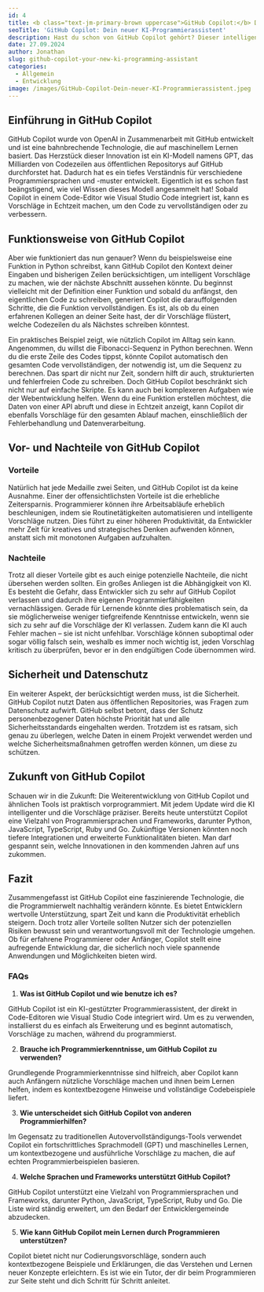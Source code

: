 ```yaml
---
id: 4
title: <b class="text-jm-primary-brown uppercase">GitHub Copilot:</b> Dein neuer KI-Programmierassistent
seoTitle: 'GitHub Copilot: Dein neuer KI-Programmierassistent'
description: Hast du schon von GitHub Copilot gehört? Dieser intelligente Programmierassistent könnte dein neuer bester Freund werden, wenn du mit Programmierung und Softwareentwicklung zu tun hast. Lass uns in die Welt von GitHub Copilot eintauchen und sehen, wie dieser KI-gestützte Helfer funktioniert, wo er uns unterstützen kann und welche Vor- und Nachteile damit einhergehen.
date: 27.09.2024
author: Jonathan
slug: github-copilot-your-new-ki-programming-assistant
categories:
  - Allgemein
  - Entwicklung
image: /images/GitHub-Copilot-Dein-neuer-KI-Programmierassistent.jpeg
---
```


## Einführung in GitHub Copilot

GitHub Copilot wurde von OpenAI in Zusammenarbeit mit GitHub entwickelt und ist eine bahnbrechende Technologie, die auf
maschinellem Lernen basiert. Das Herzstück dieser Innovation ist ein KI-Modell namens GPT, das Milliarden von Codezeilen
aus öffentlichen Repositorys auf GitHub durchforstet hat. Dadurch hat es ein tiefes Verständnis für verschiedene
Programmiersprachen und -muster entwickelt. Eigentlich ist es schon fast beängstigend, wie viel Wissen dieses Modell
angesammelt hat! Sobald Copilot in einem Code-Editor wie Visual Studio Code integriert ist, kann es Vorschläge in
Echtzeit machen, um den Code zu vervollständigen oder zu verbessern.

## Funktionsweise von GitHub Copilot

Aber wie funktioniert das nun genauer? Wenn du beispielsweise eine Funktion in Python schreibst, kann GitHub Copilot den
Kontext deiner Eingaben und bisherigen Zeilen berücksichtigen, um intelligent Vorschläge zu machen, wie der nächste
Abschnitt aussehen könnte. Du beginnst vielleicht mit der Definition einer Funktion und sobald du anfängst, den
eigentlichen Code zu schreiben, generiert Copilot die darauffolgenden Schritte, die die Funktion vervollständigen. Es
ist, als ob du einen erfahrenen Kollegen an deiner Seite hast, der dir Vorschläge flüstert, welche Codezeilen du als
Nächstes schreiben könntest.

Ein praktisches Beispiel zeigt, wie nützlich Copilot im Alltag sein kann. Angenommen, du willst die Fibonacci-Sequenz in
Python berechnen. Wenn du die erste Zeile des Codes tippst, könnte Copilot automatisch den gesamten Code
vervollständigen, der notwendig ist, um die Sequenz zu berechnen. Das spart dir nicht nur Zeit, sondern hilft dir auch,
strukturierten und fehlerfreien Code zu schreiben. Doch GitHub Copilot beschränkt sich nicht nur auf einfache Skripte.
Es kann auch bei komplexeren Aufgaben wie der Webentwicklung helfen. Wenn du eine Funktion erstellen möchtest, die Daten
von einer API abruft und diese in Echtzeit anzeigt, kann Copilot dir ebenfalls Vorschläge für den gesamten Ablauf
machen, einschließlich der Fehlerbehandlung und Datenverarbeitung.

## Vor- und Nachteile von GitHub Copilot

### Vorteile

Natürlich hat jede Medaille zwei Seiten, und GitHub Copilot ist da keine Ausnahme. Einer der offensichtlichsten Vorteile
ist die erhebliche Zeitersparnis. Programmierer können ihre Arbeitsabläufe erheblich beschleunigen, indem sie
Routinetätigkeiten automatisieren und intelligente Vorschläge nutzen. Dies führt zu einer höheren Produktivität, da
Entwickler mehr Zeit für kreatives und strategisches Denken aufwenden können, anstatt sich mit monotonen Aufgaben
aufzuhalten.

### Nachteile

Trotz all dieser Vorteile gibt es auch einige potenzielle Nachteile, die nicht übersehen werden sollten. Ein großes
Anliegen ist die Abhängigkeit von KI. Es besteht die Gefahr, dass Entwickler sich zu sehr auf GitHub Copilot verlassen
und dadurch ihre eigenen Programmierfähigkeiten vernachlässigen. Gerade für Lernende könnte dies problematisch sein, da
sie möglicherweise weniger tiefgreifende Kenntnisse entwickeln, wenn sie sich zu sehr auf die Vorschläge der KI
verlassen. Zudem kann die KI auch Fehler machen – sie ist nicht unfehlbar. Vorschläge können suboptimal oder sogar
völlig falsch sein, weshalb es immer noch wichtig ist, jeden Vorschlag kritisch zu überprüfen, bevor er in den
endgültigen Code übernommen wird.

## Sicherheit und Datenschutz

Ein weiterer Aspekt, der berücksichtigt werden muss, ist die Sicherheit. GitHub Copilot nutzt Daten aus öffentlichen
Repositories, was Fragen zum Datenschutz aufwirft. GitHub selbst betont, dass der Schutz personenbezogener Daten höchste
Priorität hat und alle Sicherheitsstandards eingehalten werden. Trotzdem ist es ratsam, sich genau zu überlegen, welche
Daten in einem Projekt verwendet werden und welche Sicherheitsmaßnahmen getroffen werden können, um diese zu schützen.

## Zukunft von GitHub Copilot

Schauen wir in die Zukunft: Die Weiterentwicklung von GitHub Copilot und ähnlichen Tools ist praktisch vorprogrammiert.
Mit jedem Update wird die KI intelligenter und die Vorschläge präziser. Bereits heute unterstützt Copilot eine Vielzahl
von Programmiersprachen und Frameworks, darunter Python, JavaScript, TypeScript, Ruby und Go. Zukünftige Versionen
könnten noch tiefere Integrationen und erweiterte Funktionalitäten bieten. Man darf gespannt sein, welche Innovationen
in den kommenden Jahren auf uns zukommen.

## Fazit

Zusammengefasst ist GitHub Copilot eine faszinierende Technologie, die die Programmierwelt nachhaltig verändern könnte.
Es bietet Entwicklern wertvolle Unterstützung, spart Zeit und kann die Produktivität erheblich steigern. Doch trotz
aller Vorteile sollten Nutzer sich der potenziellen Risiken bewusst sein und verantwortungsvoll mit der Technologie
umgehen. Ob für erfahrene Programmierer oder Anfänger, Copilot stellt eine aufregende Entwicklung dar, die sicherlich
noch viele spannende Anwendungen und Möglichkeiten bieten wird.

### FAQs

1. **Was ist GitHub Copilot und wie benutze ich es?**

GitHub Copilot ist ein KI-gestützter Programmierassistent, der direkt in Code-Editoren wie Visual Studio Code integriert
wird. Um es zu verwenden, installierst du es einfach als Erweiterung und es beginnt automatisch, Vorschläge zu machen,
während du programmierst.

2. **Brauche ich Programmierkenntnisse, um GitHub Copilot zu verwenden?**

Grundlegende Programmierkenntnisse sind hilfreich, aber Copilot kann auch Anfängern nützliche Vorschläge machen und
ihnen beim Lernen helfen, indem es kontextbezogene Hinweise und vollständige Codebeispiele liefert.

3. **Wie unterscheidet sich GitHub Copilot von anderen Programmierhilfen?**

Im Gegensatz zu traditionellen Autovervollständigungs-Tools verwendet Copilot ein fortschrittliches Sprachmodell (GPT)
und maschinelles Lernen, um kontextbezogene und ausführliche Vorschläge zu machen, die auf echten Programmierbeispielen
basieren.

4. **Welche Sprachen und Frameworks unterstützt GitHub Copilot?**

GitHub Copilot unterstützt eine Vielzahl von Programmiersprachen und Frameworks, darunter Python, JavaScript,
TypeScript, Ruby und Go. Die Liste wird ständig erweitert, um den Bedarf der Entwicklergemeinde abzudecken.

5. **Wie kann GitHub Copilot mein Lernen durch Programmieren unterstützen?**

Copilot bietet nicht nur Codierungsvorschläge, sondern auch kontextbezogene Beispiele und Erklärungen, die das Verstehen
und Lernen neuer Konzepte erleichtern. Es ist wie ein Tutor, der dir beim Programmieren zur Seite steht und dich Schritt
für Schritt anleitet.
